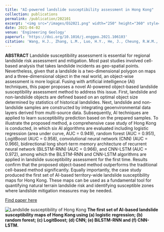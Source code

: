 ```yaml
---
title: "AI-powered landslide susceptibility assessment in Hong Kong"
collection: publications
permalink: /publication/202101
excerpt: '<img src="/images/EG2021.png" width="250" height="360" style="float:right"> <strong>Highlights:</strong><br> 1. A novel artificial intelligence and object-based landslide susceptibility method is proposed and validated.<br> 2. The first set of territory-wide landslide susceptibility maps for Hong Kong is produced based on AI techniques.<br> 3. CNN-LSTM and BiLSTM-RNN are successfully applied to landslide susceptibility analysis for the first time.<br> 4. The proposed AI-powered object-based method outperforms the cell-based method significantly.'
date: 2021-04-02
venue: 'Engineering Geology'
paperurl: 'https://doi.org/10.1016/j.enggeo.2021.106103'
citation: 'Wang, H.J., Zhang, L.M., Luo, H.Y., He, J., Cheung, R.W.M., 2021. AI-powered Landslide Susceptibility Assessment in Hong Kong. Engineering Geology, 288, 106103.'
---
```

**ABSTRACT**  Landslide susceptibility assessment is essential for regional landslide risk assessment and mitigation. Most past studies involved cell-based analysis that takes landslide incidents as geo-spatial points. Nevertheless, given that a landslide is a two-dimensional polygon on maps and a three-dimensional object in the real world, an object-wise assessment is more logical. Fusing with artificial intelligence (AI) techniques, this paper proposes a novel AI-powered object-based landslide susceptibility assessment method to address this issue. First, landslide and non-landslide objects are defined based on an optimal object size determined by statistics of historical landslides. Next, landslide and non-landslide samples are constructed by integrating geoenvironmental data layers derived from multi-source data. Subsequently, AI techniques are applied to learn susceptibility prediction based on the prepared samples. To illustrate the proposed method, a comprehensive case study of Hong Kong is conducted, in which six AI algorithms are evaluated including logistic regression (area under curve, AUC = 0.949), random forest (AUC = 0.951), LogitBoost (AUC = 0.958), convolutional neural network (CNN) (AUC = 0.966), bidirectional long short-term memory architecture of recurrent neural network (BiLSTM-RNN) (AUC = 0.966), and CNN-LSTM (AUC = 0.972), among which the BiLSTM-RNN and CNN-LSTM algorithms are applied in landslide susceptibility assessment for the first time. Results confirm that the proposed object-based method outperforms the traditional cell-based method significantly. Equally importantly, the case study produced the first set of AI-based territory-wide landslide susceptibility maps for Hong Kong. These maps can be used as a fundamental tool for quantifying natural terrain landslide risk and identifying susceptible zones where landslide mitigation measures may be needed.

[Find paper here](https://www.sciencedirect.com/science/article/pii/S0013795221001149)  

![Landslide susceptibility of Hong Kong](https://ars.els-cdn.com/content/image/1-s2.0-S0013795221001149-gr13_lrg.jpg)
**The first set of AI-based landslide susceptibility maps of Hong Kong using (a) logistic regression; (b) random forest; (c) LogitBoost; (d) CNN; (e) BiLSTM-RNN and (f) CNN-LSTM.**

